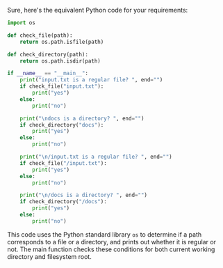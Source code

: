 Sure, here's the equivalent Python code for your requirements:

```python
import os

def check_file(path):
    return os.path.isfile(path)

def check_directory(path):
    return os.path.isdir(path)

if __name__ == "__main__":
    print("input.txt is a regular file? ", end="")
    if check_file("input.txt"):
        print("yes")
    else:
        print("no")

    print("\ndocs is a directory? ", end="")
    if check_directory("docs"):
        print("yes")
    else:
        print("no")

    print("\n/input.txt is a regular file? ", end="")
    if check_file("/input.txt"):
        print("yes")
    else:
        print("no")

    print("\n/docs is a directory? ", end="")
    if check_directory("/docs"):
        print("yes")
    else:
        print("no")
```

This code uses the Python standard library `os` to determine if a path corresponds to a file or a directory, and prints out whether it is regular or not. The main function checks these conditions for both current working directory and filesystem root.
